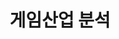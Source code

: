 ---
layout: list
title: 게임산업 분석
slug: 게임산업 분석
category: 프로젝트
menu: false
order: 1
description: >
  Tableau 프로젝트 및 Tableau를 위한 정보 전달 공간입니다.
---